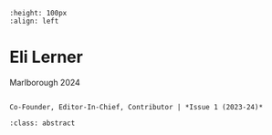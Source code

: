 ```{image} eliLerner.jpeg
:height: 100px
:align: left
```

# Eli Lerner

Marlborough 2024

``` {margin} Positions

Co-Founder, Editor-In-Chief, Contributor | *Issue 1 (2023-24)*

```

``` {admonition} Articles
:class: abstract

```